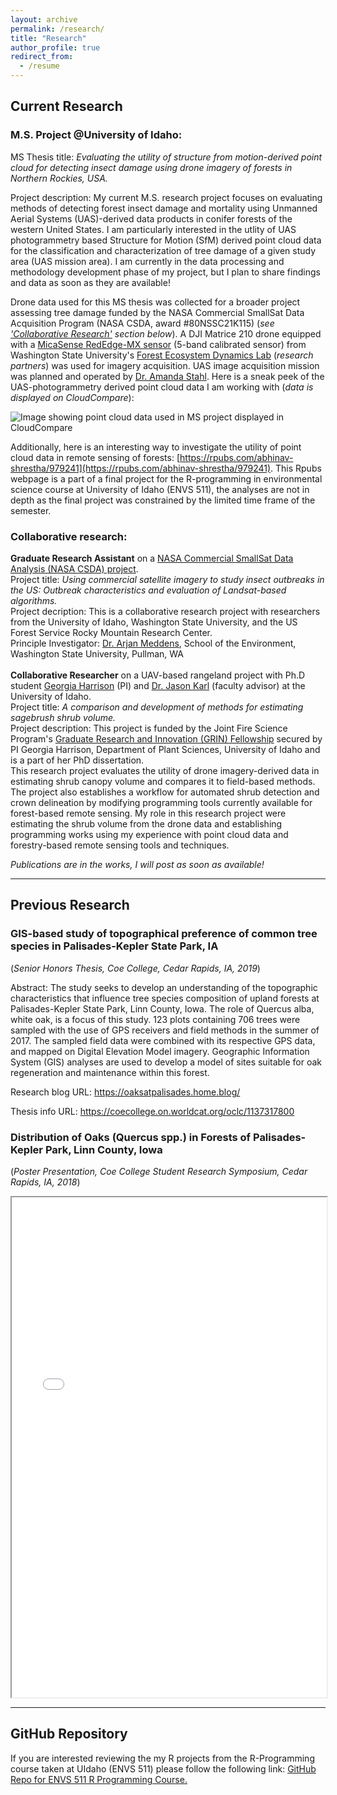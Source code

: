 ```yaml
---
layout: archive
permalink: /research/
title: "Research"
author_profile: true
redirect_from:
  - /resume
---
```

## Current Research  

### M.S. Project @University of Idaho: 

MS Thesis title: *Evaluating the utility of structure from motion-derived point cloud for detecting insect damage using drone imagery of forests in Northern Rockies, USA.*

Project description: My current M.S. research project focuses on evaluating methods of detecting forest insect damage and mortality using Unmanned Aerial Systems (UAS)-derived data products in conifer forests of the western United States. I am particularly interested in the utlity of UAS photogrammetry based Structure for Motion (SfM) derived point cloud data for the classification and characterization of tree damage of a given study area (UAS mission area). I am currently in the data processing and methodology development phase of my project, but I plan to share findings and data as soon as they are available!  

Drone data used for this MS thesis was collected for a broader project assessing tree damage funded by the NASA Commercial SmallSat Data Acquisition Program (NASA CSDA, award #80NSSC21K115) (*see ['Collaborative Research'](#collaborative-research) section below*). A DJI Matrice 210 drone equipped with a <a href="https://support.micasense.com/hc/en-us/articles/360011389334-RedEdge-MX-Integration-Guide" target="_blank">MicaSense RedEdge-MX sensor</a> (5-band calibrated sensor) from Washington State University's <a href = "https://labs.wsu.edu/meddenslab/" target="_blank">Forest Ecosystem Dynamics Lab</a> (*research partners*) was used for imagery acquisition. UAS image acquisition mission was planned and operated by <a href="https://atstahl.github.io/">Dr. Amanda Stahl</a>. Here is a sneak peek of the UAS-photogrammetry derived point cloud data I am working with (*data is displayed on CloudCompare*):

<img src="/files/MSProject_PC_data_demo.png" alt="Image showing point cloud data used in MS project displayed in CloudCompare" style="max-width: 100%; height: auto;">



Additionally, here is an interesting way to investigate the utility of point cloud data in remote sensing of forests: [https://rpubs.com/abhinav-shrestha/979241](https://rpubs.com/abhinav-shrestha/979241). This Rpubs webpage is a part of a final project for the R-programming in environmental science course at University of Idaho (ENVS 511), the analyses are not in depth as the final project was constrained by the limited time frame of the semester.

### Collaborative research:  

**Graduate Research Assistant** on a <a href = "https://www.earthdata.nasa.gov/esds/csda" target="_blank">NASA Commercial SmallSat Data Analysis (NASA CSDA) project</a>. 
<br>
Project title: *Using commercial satellite imagery to study insect outbreaks in the US: Outbreak characteristics and evaluation of Landsat-based algorithms.*  
Project decription: This is a collaborative research project with researchers from the University of Idaho, Washington State University, and the US Forest Service Rocky Mountain Research Center.
<br>
Principle Investigator: <a href = "https://environment.wsu.edu/arjan-meddens/" target="_blank">Dr. Arjan Meddens</a>, School of the Environment, Washington State University, Pullman, WA
<br>
<br>
**Collaborative Researcher** on a UAV-based rangeland project with Ph.D student <a href = "https://www.google.com/url?sa=t&rct=j&q=&esrc=s&source=web&cd=&cad=rja&uact=8&ved=2ahUKEwiwoNLW6438AhVZI0QIHfYgAlYQFnoECAYQAQ&url=https%3A%2F%2Fwww.linkedin.com%2Fin%2Fgeorgia-harrison-3b709210a&usg=AOvVaw3d3NBEKO3kqVgopCBGMr5b&cshid=1671733498993523" target="_blank">Georgia Harrison</a> (PI) and <a href = "https://www.uidaho.edu/cnr/faculty/karl" target="_blank">Dr. Jason Karl</a>  (faculty advisor) at the University of Idaho.
<br>
Project title: *A comparison and development of methods for estimating sagebrush shrub volume.*  
Project description: This project is funded by the Joint Fire Science Program's <a href = "https://www.firescience.gov/JFSP_funding_announcements.cfm" target="_blank">Graduate Research and Innovation (GRIN) Fellowship</a> secured by PI Georgia Harrison, Department of Plant Sciences, University of Idaho and is a part of her PhD dissertation.  
This research project evaluates the utility of drone imagery-derived data in estimating shrub canopy volume and compares it to field-based methods. The project also establishes a workflow for automated shrub detection and crown delineation by modifying programming tools currently available for forest-based remote sensing. My role in this research project were estimating the shrub volume from the drone data and establishing programming works using my experience with point cloud data and forestry-based remote sensing tools and techniques. 
<br>

*Publications are in the works, I will post as soon as available!*

<hr>

## Previous Research 

### GIS-based study of topographical preference of common tree species in Palisades-Kepler State Park, IA 
(*Senior Honors Thesis, Coe College, Cedar Rapids, IA, 2019*)

Abstract: 
The study seeks to develop an understanding of the topographic characteristics that influence tree species composition of upland forests at Palisades-Kepler State Park, Linn County, Iowa. The role of Quercus alba, white oak, is a focus of this study. 123 plots containing 706 trees were sampled with the use of GPS receivers and field methods in the summer of 2017. The sampled field data were combined with its respective GPS data, and mapped on Digital Elevation Model imagery. Geographic Information System (GIS) analyses are used to develop a model of sites suitable for oak regeneration and maintenance within this forest.

Research blog URL: <a href = "https://oaksatpalisades.home.blog/" target="_blank">https://oaksatpalisades.home.blog/</a>

Thesis info URL: <a href = "https://coecollege.on.worldcat.org/oclc/1137317800" target="_blank"> https://coecollege.on.worldcat.org/oclc/1137317800 </a>

### Distribution of Oaks (Quercus spp.) in Forests of Palisades-Kepler Park, Linn County, Iowa 
(*Poster Presentation, Coe College Student Research Symposium, Cedar Rapids, IA, 2018*)

<iframe src="/files/poster.pdf" width="100%" height="800px" marginwidth="0"> </iframe>
<hr>

## GitHub Repository

If you are interested reviewing the my R projects from the R-Programming course taken at UIdaho (ENVS 511) please follow the following link: [GitHub Repo for ENVS 511 R Programming Course.](https://github.com/abhinavshrestha-41/ENVS511_R_Programming_Course_UIdaho)